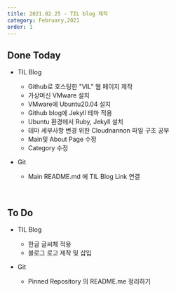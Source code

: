 ```yaml
---
title: 2021.02.25 - TIL blog 제작 
category: February,2021
order: 1
---
```


## Done Today

- TIL Blog
  - Github로 호스팅한 "VIL" 웹 페이지 제작
  - 가상머신 VMware 설치
  - VMware에 Ubuntu20.04 설치
  - Github blog에 Jekyll 테마 적용
  - Ubuntu 환경에서 Ruby, Jekyll 설치
  - 테마 세부사항 변경 위한 Cloudnannon 파일 구조 공부
  - Main및 About Page 수정
  - Category 수정



- Git
  - Main README.md 에 TIL Blog Link 연결  

<br>

## To Do

- TIL Blog
  - 한글 글씨체 적용
  - 블로그 로고 제작 및 삽입



- Git
  - Pinned Repository 의 README.me 정리하기